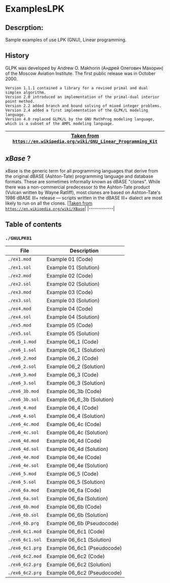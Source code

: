 # ExamplesLPK

## Descrption:
Sample examples of use LPK (GNU), Linear programming.

## History 
GLPK was developed by Andrew O. Makhorin (Андрей Олегович Махорин) of the Moscow Aviation Institute. The first public release was in October 2000.

    Version 1.1.1 contained a library for a revised primal and dual simplex algorithm.
    Version 2.0 introduced an implementation of the primal-dual interior point method.
    Version 2.2 added branch and bound solving of mixed integer problems.
    Version 2.4 added a first implementation of the GLPK/L modeling language.
    Version 4.0 replaced GLPK/L by the GNU MathProg modeling language, which is a subset of the AMPL modeling language.
 
| [Taken from `https://en.wikipedia.org/wiki/GNU_Linear_Programming_Kit`](https://en.wikipedia.org/wiki/GNU_Linear_Programming_Kit) |
|-------------------------|
## *xBase* ?
xBase is the generic term for all programming languages that derive from the original dBASE (Ashton-Tate) programming language and database formats. These are sometimes informally known as dBASE "clones". While there was a non-commercial predecessor to the Ashton-Tate product (Vulcan written by Wayne Ratliff), most clones are based on Ashton-Tate's 1986 dBASE III+ release — scripts written in the dBASE III+ dialect are most likely to run on all the clones. 
|[Taken from `https://en.wikipedia.org/wiki/XBase`](https://en.wikipedia.org/wiki/XBase)|
|------------|
## Table of contents 
### `./GNULPK01`

|File       | Description|
|-----------|----------------------|
|`./ex1.mod`| Example 01 (Code)|
|`./ex1.sol`| Example 01 (Solution)|
|`./ex2.mod`| Example 02 (Code)|
|`./ex2.sol`| Example 02 (Solution)|
|`./ex3.mod`| Example 03 (Code)|
|`./ex3.sol`| Example 03 (Solution)|
|`./ex4.mod`| Example 04 (Code)|
|`./ex4.sol`| Example 04 (Solution)
|`./ex5.mod`| Example 05 (Code)|
|`./ex5.sol`| Example 05 (Solution)|
|`./ex6_1.mod`| Example 06_1 (Code)|
|`./ex6_1.sol`| Example 06_1 (Solution)|
|`./ex6_2.mod`| Example 06_2 (Code)|
|`./ex6_2.sol`| Example 06_2 (Solution)|
|`./ex6_3.mod`| Example 06_3 (Code)|
|`./ex6_3.sol`|Example 06_3 (Solution)|
|`./ex6_3b.mod`| Example 06_3b (Code)|
|`./ex6_3b.sol`| Example 06_6_3b (Solution)|
|`./ex6_4.mod`| Example 06_4 (Code)|
|`./ex6_4.sol`| Example 06_4 (Solution)|
|`./ex6_4c.mod`| Example 06_4c (Code)|
|`./ex6_4c.sol`| Example 06_4c (Solution)|
|`./ex6_4d.mod`| Example 06_4d (Code)|
|`./ex6_4d.sol`| Example 06_4d (Solution)|
|`./ex6_4e.mod`| Example 06_4e (Code)|
|`./ex6_4e.sol`| Example 06_4e (Solution)|
|`./ex6_5.mod`| Example 06_5 (Code)|
|`./ex6_5.sol`| Example 06_5 (Solution)|
|`./ex6_6a.mod`|Example 06_6a (Code)|
|`./ex6_6a.sol`|Example 06_6a (Solution)|
|`./ex6_6b.mod`| Example 06_6b (Code)|
|`./ex6_6b.sol`| Example 06_6b (Solution)|
|`./ex6_6b.prg`| Example 06_6b (Pseudocode)|
|`./ex6_6c1.mod`| Example 06_6c1 (Code)|
|`./ex6_6c1.sol`| Example 06_6c1 (Solution)|
|`./ex6_6c1.prg`| Example 06_6c1 (Pseudocode)|
|`./ex6_6c2.mod`| Example 06_6c2 (Code)|
|`./ex6_6c2.prg`| Example 06_6c2 (Solution)|
|`./ex6_6c2.prg`| Example 06_6c2 (Pseudocode)|
